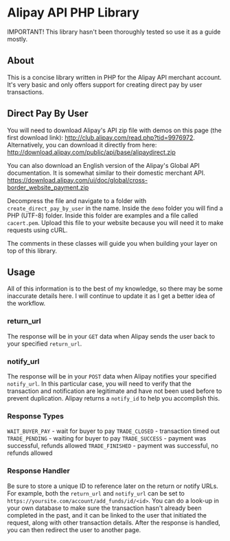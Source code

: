 Alipay API PHP Library
======================

IMPORTANT! This library hasn't been thoroughly tested so use it as a guide mostly.

## About

This is a concise library written in PHP for the Alipay API merchant account. It's very basic and only offers support for creating direct pay by user transactions.

## Direct Pay By User

You will need to download Alipay's API zip file with demos on this page (the first download link):
http://club.alipay.com/read.php?tid=9976972. Alternatively, you can download it directly from here:
http://download.alipay.com/public/api/base/alipaydirect.zip

You can also download an English version of the Alipay's Global API documentation. It is somewhat similar to their domestic merchant API.
https://download.alipay.com/ui/doc/global/cross-border_website_payment.zip

Decompress the file and navigate to a folder with `create_direct_pay_by_user` in the name. Inside the `demo` folder you will find a PHP (UTF-8) folder. Inside this folder are examples and a file called `cacert.pem`. Upload this file to your website because you will need it to make requests using cURL.

The comments in these classes will guide you when building your layer on top of this library.

## Usage

All of this information is to the best of my knowledge, so there may be some inaccurate details here. I will continue to update it as I get a better idea of the workflow.

### return_url

The response will be in your `GET` data when Alipay sends the user back to your specified `return_url`.

### notify_url

The response will be in your `POST` data when Alipay notifies your specified `notify_url`. In this particular case, you will need to verify that the transaction and notification are legitimate and have not been used before to prevent duplication. Alipay returns a `notify_id` to help you accomplish this.

### Response Types

`WAIT_BUYER_PAY` - wait for buyer to pay
`TRADE_CLOSED` - transaction timed out
`TRADE_PENDING` - waiting for buyer to pay
`TRADE_SUCCESS` - payment was successful, refunds allowed
`TRADE_FINISHED` - payment was successful, no refunds allowed

### Response Handler

Be sure to store a unique ID to reference later on the return or notify URLs. For example, both the `return_url` and `notify_url` can be set to `https://yoursite.com/account/add_funds/id/<id>`. You can do a look-up in your own database to make sure the transaction hasn't already been completed in the past, and it can be linked to the user that initiated the request, along with other transaction details. After the response is handled, you can then redirect the user to another page.
